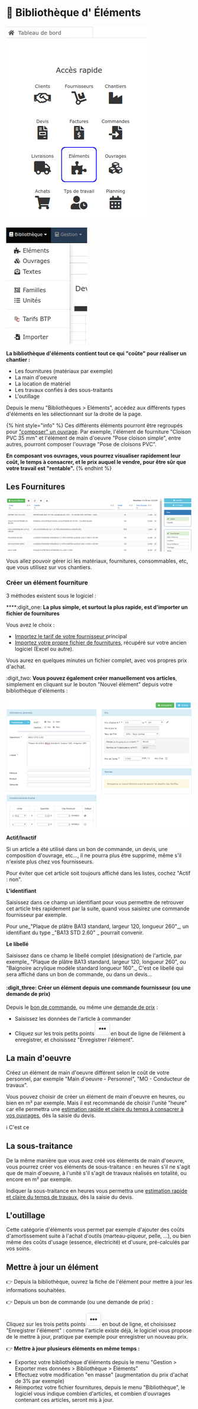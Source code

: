 # 📎 Bibliothèque d' Éléments

![](../../.gitbook/assets/elements-acces-rapide.png)

![](../../.gitbook/assets/screenshot-217-.png)

**La bibliothèque d'éléments contient tout ce qui "coûte" pour réaliser un chantier :**

* Les fournitures (matériaux par exemple)
* La main d'oeuvre
* La location de matériel
* Les travaux confiés à des sous-traitants
* L'outillage

Depuis le menu "Bibliothèques > Eléments", accédez aux différents types d'éléments en les sélectionnant sur la droite de la page.

{% hint style="info" %}
Ces différents éléments pourront être regroupés pour ["composer" un ouvrage](la-bibliotheque-douvrages/#la-composition-des-ouvrages). Par exemple, l'élément de fourniture "Cloison PVC 35 mm" et l'élément de main d'oeuvre "Pose cloison simple", entre autres,  pourront composer l'ouvrage "Pose de cloisons PVC".

**En composant vos ouvrages, vous pourrez visualiser rapidement leur coût, le temps à consacrer, et le prix auquel le vendre, pour être sûr que votre travail est "rentable".**
{% endhint %}



## Les Fournitures

![](../../.gitbook/assets/liste_fournitures.png)

Vous allez pouvoir gérer ici les matériaux, fournitures, consommables, etc, que vous utilisez sur vos chantiers.



### Créer un élément fourniture

3 méthodes existent sous le logiciel :

****:digit_one: **La plus simple, et surtout la plus rapide, est d'importer un fichier de fournitures**

Vous avez le choix :

* [Importez le tarif de votre fournisseur ](importer/import-de-tarifs-fournisseurs.md)principal
* [Importez votre propre fichier de fournitures](importer/import-de-fichier-fournitures-ou-ouvrages.md), récupéré sur votre ancien logiciel (Excel ou autre). 

Vous aurez en quelques minutes un fichier complet, avec vos propres prix d'achat.



:digit_two: **Vous pouvez également créer manuellement vos articles**, simplement en cliquant sur le bouton "Nouvel élément" depuis votre bibliothèque d'éléments :

![](../../.gitbook/assets/formulaire_fournitures.png)

**Actif/Inactif**

Si un article a été utilisé dans un bon de commande, un devis, une composition d'ouvrage, etc..., il ne pourra plus être supprimé, même s'il n'existe plus chez vos fournisseurs.

Pour éviter que cet article soit toujours affiché dans les listes, cochez "Actif : non".

**L'identifiant**

Saisissez dans ce champ un identifiant pour vous permettre de retrouver cet article très rapidement par la suite, quand vous saisirez une commande fournisseur par exemple.

Pour une_"Plaque de plâtre BA13 standard, largeur 120, longueur 260"_, un identifiant du type _"BA13 STD 2.60" _ pourrait convenir.

**Le libellé**

Saisissez dans ce champ le libellé complet (désignation) de l'article, par exemple_ "Plaque de plâtre BA13 standard, largeur 120, longueur 260", ou "Baignoire acrylique modèle standard longueur 160"._ C'est ce libellé qui sera affiché dans un bon de commande, ou dans un devis...



#### :digit_three: Créer un élément depuis une commande fournisseur (ou une demande de prix)

Depuis le [bon de commande](../les-achats/les-bons-de-commande/bon-de-commande-fournisseur.md), ou même une [demande de prix](../les-achats/demandes-de-prix.md) :

* Saisissez les données de l'article à commander
*   Cliquez sur les trois petits points![](../../.gitbook/assets/screenshot-228-.png)en bout de ligne de l’élément à enregistrer, et choisissez "Enregistrer l'élément".



## La main d'oeuvre

Créez un élément de main d'oeuvre différent selon le coût de votre personnel, par exemple "Main d'oeuvre - Personnel", "MO - Conducteur de travaux".

Vous pouvez choisir de créer un élément de main d'oeuvre en heures, ou bien en m² par exemple. Mais il est recommandé de choisir l'unité "heure" car elle permettra une [estimation rapide et claire du temps à consacrer à vos ouvrages](../les-devis/saisir-un-devis/prevoir-le-temps-passe.md), dès la saisie du devis.

:information_source: C'est ce 



## La sous-traitance

De la même manière que vous avez créé vos éléments de main d'oeuvre, vous pourrez créer vos éléments de sous-traitance : en heures s'il ne s'agit que de main d'oeuvre, à l'unité s'il s'agit de travaux réalisés en totalité, ou encore en m² par exemple.

Indiquer la sous-traitance en heures vous permettra une [estimation rapide et claire du temps de travaux](../les-devis/saisir-un-devis/prevoir-le-temps-passe.md), dès la saisie du devis.



## L'outillage

Cette catégorie d'éléments vous permet par exemple d'ajouter des coûts d'amortissement suite à l'achat d'outils (marteau-piqueur, pelle, ...), ou bien même des coûts d'usage (essence, électricité) et d'usure, pré-calculés par vos soins.



## Mettre à jour un élément

:point_right: Depuis la bibliothèque, ouvrez la fiche de l'élément pour mettre à jour les informations souhaitées.

:point_right: Depuis un bon de commande (ou une demande de prix) :

Cliquez sur les trois petits points![](../../.gitbook/assets/screenshot-228-.png)en bout de ligne, et choisissez "Enregistrer l'élément" : comme l'article existe déjà, le logiciel vous propose de le mettre à jour, pratique par exemple pour enregistrer un nouveau prix.

:point_right: **Mettre à jour plusieurs éléments en même temps :**

* Exportez votre bibliothèque d'éléments depuis le menu "Gestion > Exporter mes données > Bibliothèque > Éléments"
* Effectuez votre modification "en masse" (augmentation du prix d'achat de 3% par exemple)
* Réimportez votre fichier fournitures, depuis le menu "Bibliothèque", le logiciel vous indique combien d'articles, et combien d'ouvrages contenant ces articles, seront mis à jour.

